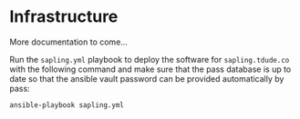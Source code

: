# Infrastructure

More documentation to come...

Run the `sapling.yml` playbook to deploy the software for `sapling.tdude.co` with the following command and make sure that the pass database is up to date so that the ansible vault password can be provided automatically by pass:

    ansible-playbook sapling.yml
